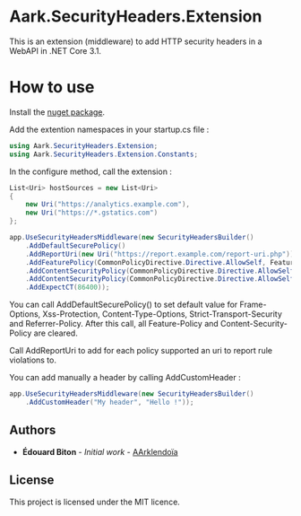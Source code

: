 # Aark.SecurityHeaders.Extension

This is an extension (middleware) to add HTTP security headers in a WebAPI in .NET Core 3.1.

# How to use

Install the [nuget package](https://www.nuget.org/packages/Aark.Netatmo.Extension/).

Add the extention namespaces in your startup.cs file :

```csharp
using Aark.SecurityHeaders.Extension;
using Aark.SecurityHeaders.Extension.Constants;
```

In the configure method, call the extension :
```csharp
List<Uri> hostSources = new List<Uri>
{
    new Uri("https://analytics.example.com"),
    new Uri("https://*.gstatics.com")
};

app.UseSecurityHeadersMiddleware(new SecurityHeadersBuilder()
    .AddDefaultSecurePolicy()
    .AddReportUri(new Uri("https://report.example.com/report-uri.php"))
    .AddFeaturePolicy(CommonPolicyDirective.Directive.AllowSelf, FeaturePolicyConstants.HttpFeatures.Geolocation, hostSources)
    .AddContentSecurityPolicy(CommonPolicyDirective.Directive.AllowSelf, ContentSecurityPolicyConstants.FetchDirectives.DefaultSrc, CommonPolicySchemeSource.SchemeSources.None, hostSources)
    .AddContentSecurityPolicy(CommonPolicyDirective.Directive.AllowSelf, ContentSecurityPolicyConstants.FetchDirectives.ImgSrc, CommonPolicySchemeSource.SchemeSources.Data)
    .AddExpectCT(86400));
```

You can call AddDefaultSecurePolicy() to set default value for Frame-Options, Xss-Protection, Content-Type-Options, Strict-Transport-Security and Referrer-Policy. After this call, all Feature-Policy and Content-Security-Policy are cleared.

Call AddReportUri to add for each policy supported an uri to report rule violations to.

You can add manually a header by calling AddCustomHeader :
```csharp
app.UseSecurityHeadersMiddleware(new SecurityHeadersBuilder()
    .AddCustomHeader("My header", "Hello !"));
```

## Authors

* **Édouard Biton** - *Initial work* - [AArklendoïa](https://www.aarklendoia.com)

## License

This project is licensed under the MIT licence.
